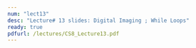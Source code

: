 ```yaml
---
num: "lect13"
desc: "Lecture# 13 slides: Digital Imaging ; While Loops"
ready: true
pdfurl: /lectures/CS8_Lecture13.pdf
---
```


